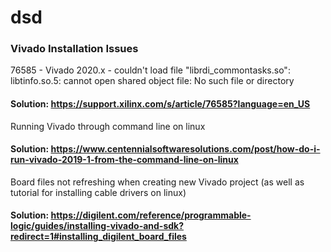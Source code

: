 # dsd

### Vivado Installation Issues

76585 - Vivado 2020.x - couldn't load file "librdi_commontasks.so": libtinfo.so.5: cannot open shared object file: No such file or directory
#### Solution: https://support.xilinx.com/s/article/76585?language=en_US

Running Vivado through command line on linux
#### Solution: https://www.centennialsoftwaresolutions.com/post/how-do-i-run-vivado-2019-1-from-the-command-line-on-linux

Board files not refreshing when creating new Vivado project (as well as tutorial for installing cable drivers on linux)
#### Solution: https://digilent.com/reference/programmable-logic/guides/installing-vivado-and-sdk?redirect=1#installing_digilent_board_files
